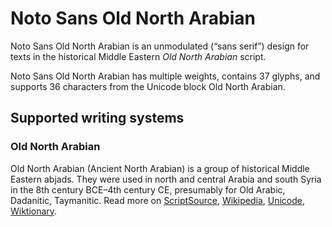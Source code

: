 
# Noto Sans Old North Arabian

Noto Sans Old North Arabian is an unmodulated (“sans serif”) design for texts in the historical Middle Eastern _Old North Arabian_ script. 

Noto Sans Old North Arabian has multiple weights, contains 37 glyphs, and supports 36 characters from the Unicode block Old North Arabian.


## Supported writing systems


### Old North Arabian

Old North Arabian (Ancient North Arabian) is a group of historical Middle Eastern abjads. They were used in north and central Arabia and south Syria in the 8th century BCE–4th century CE, presumably for Old Arabic, Dadanitic, Taymanitic. Read more on [ScriptSource](https://scriptsource.org/scr/Narb), [Wikipedia](https://en.wikipedia.org/wiki/ISO_15924:Narb), [Unicode](https://www.unicode.org/versions/Unicode13.0.0/ch10.pdf#G26432), [Wiktionary](https://en.wiktionary.org/wiki/Category:Old_North_Arabian_script).

